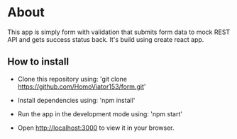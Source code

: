 # About

This app is simply form with validation that submits form data to mock REST API and gets success status back. It's build using create react app.

## How to install

- Clone this repository using: 'git clone https://github.com/HomoViator153/form.git'

- Install dependencies using: 'npm install'

- Run the app in the development mode using: 'npm start'

- Open [http://localhost:3000](http://localhost:3000) to view it in your browser.
